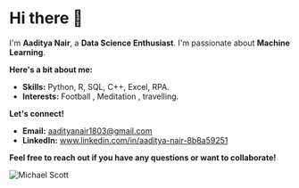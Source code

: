 # Hi there 👋

I'm **Aaditya Nair**, a **Data Science Enthusiast**. I'm passionate about **Machine Learning**. 

**Here's a bit about me:**
* **Skills:** Python, R, SQL, C++, Excel, RPA.
* **Interests:** Football , Meditation , travelling.

**Let's connect!**
* **Email:** aadityanair1803@gmail.com
* **LinkedIn:** www.linkedin.com/in/aaditya-nair-8b8a59251

**Feel free to reach out if you have any questions or want to collaborate!**

![Michael Scott ](https://github.com/user-attachments/assets/af8eb936-351e-4c01-965b-042cb726030d)

<!---
aadinair18/aadinair18 is a ✨ special ✨ repository because its `README.md` (this file) appears on your GitHub profile.
You can click the Preview link to take a look at your changes.
--->
